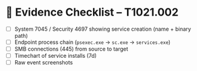 # 📸 Evidence Checklist – T1021.002
- [ ] System 7045 / Security 4697 showing service creation (name + binary path)
- [ ] Endpoint process chain (`psexec.exe` → `sc.exe` → `services.exe`)
- [ ] SMB connections (445) from source to target
- [ ] Timechart of service installs (7d)
- [ ] Raw event screenshots
